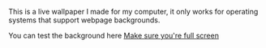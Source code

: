 This is a live wallpaper I made for my computer, it only works for operating systems that support webpage backgrounds.

You can test the background here [Make sure you're full screen](http://seveibar.github.com/procedural-wallpaper)
